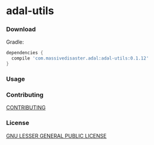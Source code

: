 # adal-utils

### Download

Gradle:

```gradle
dependencies {
  compile 'com.massivedisaster.adal:adal-utils:0.1.12'
}
```
### Usage

### Contributing
[CONTRIBUTING](../CONTRIBUTING.md)

### License
[GNU LESSER GENERAL PUBLIC LICENSE](../LICENSE.md)